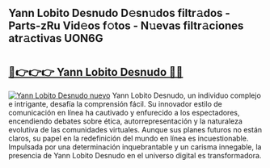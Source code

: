 ## Yann Lobito Desnudo D𝚎sn𝚞dos filtr𝚊dos - Parts-zRu Vid𝚎os f𝚘tos - N𝚞evas filtr𝚊ciones atr𝚊ctivas UON6G

# <h2><a href="http://mb7s5l.tromn.icu/?c=Yann+Lobito+Desnudo">🔗👉👉👉 Yann Lobito Desnudo 🔗🔗</a></h2>

[![Yann Lobito Desnudo nuevo](https://i.imgur.com/pEAQMta.gif)](http://mb7s5l.tromn.icu/?c=Yann+Lobito+Desnudo)
Yann Lobito Desnudo, un individuo complejo e intrigante, desafía la comprensión fácil. Su innovador estilo de comunicación en línea ha cautivado y enfurecido a los espectadores, encendiendo debates sobre ética, autorrepresentación y la naturaleza evolutiva de las comunidades virtuales. Aunque sus planes futuros no están claros, su papel en la redefinición del mundo en línea es incuestionable. Impulsada por una determinación inquebrantable y un carisma innegable, la presencia de Yann Lobito Desnudo en el universo digital es transformadora.
